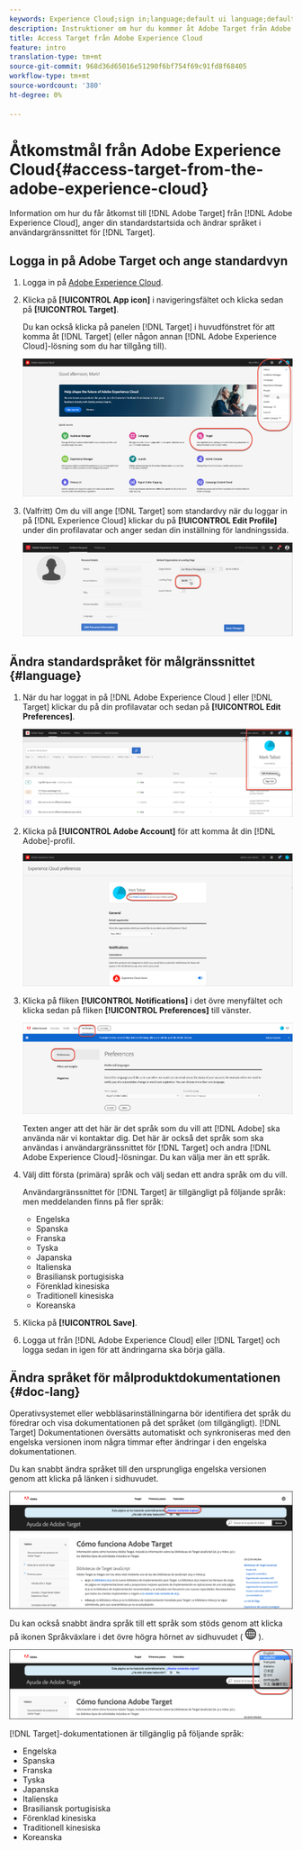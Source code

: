 ```yaml
---
keywords: Experience Cloud;sign in;language;default ui language;default language
description: Instruktioner om hur du kommer åt Adobe Target från Adobe Experience Cloud.
title: Access Target från Adobe Experience Cloud
feature: intro
translation-type: tm+mt
source-git-commit: 968d36d65016e51290f6bf754f69c91fd8f68405
workflow-type: tm+mt
source-wordcount: '380'
ht-degree: 0%

---
```



# Åtkomstmål från Adobe Experience Cloud{#access-target-from-the-adobe-experience-cloud}

Information om hur du får åtkomst till [!DNL Adobe Target] från [!DNL Adobe Experience Cloud], anger din standardstartsida och ändrar språket i användargränssnittet för [!DNL Target].

## Logga in på Adobe Target och ange standardvyn

1. Logga in på [Adobe Experience Cloud](https://experience.adobe.com/).

1. Klicka på **[!UICONTROL App icon]** i navigeringsfältet och klicka sedan på **[!UICONTROL Target]**.

   Du kan också klicka på panelen [!DNL Target] i huvudfönstret för att komma åt [!DNL Target] (eller någon annan [!DNL Adobe Experience Cloud]-lösning som du har tillgång till).

   ![programikon](/help/c-intro/assets/appmenu-new.png)

1. (Valfritt) Om du vill ange [!DNL Target] som standardvy när du loggar in på [!DNL Experience Cloud] klickar du på **[!UICONTROL Edit Profile]** under din profilavatar och anger sedan din inställning för landningssida.

   ![Landningssida](/help/c-intro/assets/pagepref-new.png)

## Ändra standardspråket för målgränssnittet {#language}

1. När du har loggat in på [!DNL Adobe Experience Cloud ] eller [!DNL Target] klickar du på din profilavatar och sedan på **[!UICONTROL Edit Preferences]**.

   ![Redigera profil](/help/c-intro/assets/change-language.png)

1. Klicka på **[!UICONTROL Adobe Account]** för att komma åt din [!DNL Adobe]-profil.

   ![Adobe](/help/c-intro/assets/adobe-account.png)

1. Klicka på fliken **[!UICONTROL Notifications]** i det övre menyfältet och klicka sedan på fliken **[!UICONTROL Preferences]** till vänster.

   ![Önskade språk](/help/c-intro/assets/prefered-language.png)

   Texten anger att det här är det språk som du vill att [!DNL Adobe] ska använda när vi kontaktar dig. Det här är också det språk som ska användas i användargränssnittet för [!DNL Target] och andra [!DNL Adobe Experience Cloud]-lösningar. Du kan välja mer än ett språk.

1. Välj ditt första (primära) språk och välj sedan ett andra språk om du vill.

   Användargränssnittet för [!DNL Target] är tillgängligt på följande språk: men meddelanden finns på fler språk:

   * Engelska
   * Spanska
   * Franska
   * Tyska
   * Japanska
   * Italienska
   * Brasiliansk portugisiska
   * Förenklad kinesiska
   * Traditionell kinesiska
   * Koreanska

1. Klicka på **[!UICONTROL Save]**.

1. Logga ut från [!DNL Adobe Experience Cloud] eller [!DNL Target] och logga sedan in igen för att ändringarna ska börja gälla.

## Ändra språket för målproduktdokumentationen {#doc-lang}

Operativsystemet eller webbläsarinställningarna bör identifiera det språk du föredrar och visa dokumentationen på det språket (om tillgängligt). [!DNL Target] Dokumentationen översätts automatiskt och synkroniseras med den engelska versionen inom några timmar efter ändringar i den engelska dokumentationen.

Du kan snabbt ändra språket till den ursprungliga engelska versionen genom att klicka på länken i sidhuvudet.

![Ändra till originalspråk](/help/c-intro/assets/mt-original.png)

Du kan också snabbt ändra språk till ett språk som stöds genom att klicka på ikonen Språkväxlare i det övre högra hörnet av sidhuvudet ( ![språkväxlare](/help/c-intro/assets/icon-language-switcher.png) ).

![språkväljare](/help/c-intro/assets/language-switcher.png)

[!DNL Target]-dokumentationen är tillgänglig på följande språk:

* Engelska
* Spanska
* Franska
* Tyska
* Japanska
* Italienska
* Brasiliansk portugisiska
* Förenklad kinesiska
* Traditionell kinesiska
* Koreanska
